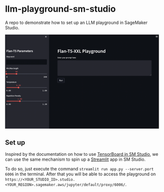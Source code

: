 # llm-playground-sm-studio
A repo to demonstrate how to set up an LLM playground in SageMaker Studio.

![](images/flan-t5-xxl-playground.png)

## Set up
Inspired by the documentation on how to use [TensorBoard in SM Studio](https://docs.aws.amazon.com/sagemaker/latest/dg/studio-tensorboard.html), we can use the same mechanism to spin up a [Streamlit](https://streamlit.io) app in SM Studio.

To do so, just execute the command `streamlit run app.py --server.port 6006` in the terminal. After that you will be able to access the playground on `https://<YOUR_STUDIO_ID>.studio.<YOUR_REGION>.sagemaker.aws/jupyter/default/proxy/6006/`.